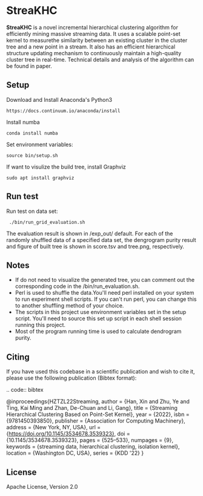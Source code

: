 # StreaKHC #

**StreaKHC**  is a novel incremental hierarchical clustering algorithm for efficiently mining massive streaming data. It uses a scalable point-set kernel to measurethe similarity between an existing cluster in the cluster tree and a new point in a stream. It also has an efficient hierarchical structure updating mechanism to continuously maintain a high-quality cluster tree in real-time. Technical details and analysis of the algorithm can be found in paper.

## Setup ##

Download and Install Anaconda's Python3

```
https://docs.continuum.io/anaconda/install
```

Install numba

```
conda install numba
```

Set environment variables:

```
source bin/setup.sh
```

If want to visulize the build tree, install Graphviz

```
sudo apt install graphviz
```

## Run test ##

Run test on data set:
```
 ./bin/run_grid_evaluation.sh
```

The evaluation result is shown in /exp_out/ default. For each of the randomly shuffled data of a specified data set, the dengrogram purity result and figure of built tree is shown in score.tsv and tree.png, respectively.

## Notes ##

  - If do not need to visualize the generated tree, you can comment out the corresponding code in the /bin/run_evaluation.sh.
  - Perl is used to shuffle the data.You'll need perl installed on your system to run experiment shell scripts.  If you can't run perl, you can change this to another shuffling method of your choice.
  - The scripts in this project use environment variables set in the setup script. You'll need to source this set up script in each shell session running this project.
  - Most of the program running time is used to calculate dendrogram purity.

## Citing ##
If you have used this codebase in a scientific publication and wish to
cite it, please use the following publication (Bibtex format):

.. code:: bibtex

  @inproceedings{HZTZL22Streaming,
    author = {Han, Xin and Zhu, Ye and Ting, Kai Ming and Zhan, De-Chuan and Li, Gang},
    title = {Streaming Hierarchical Clustering Based on Point-Set Kernel},
    year = {2022},
    isbn = {9781450393850},
    publisher = {Association for Computing Machinery},
    address = {New York, NY, USA},
    url = {https://doi.org/10.1145/3534678.3539323},
    doi = {10.1145/3534678.3539323},
    pages = {525–533},
    numpages = {9},
    keywords = {streaming data, hierarchical clustering, isolation kernel},
    location = {Washington DC, USA},
    series = {KDD '22}
    }

## License ##

Apache License, Version 2.0
